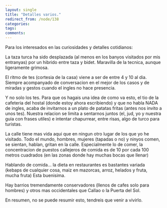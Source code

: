 ```yaml
---
layout: single
title: "Detalles varios."
redirect_from: /node/138
categories:
tags: 
comments: 
---
```

Para los interesados en las curiosidades y detalles cotidianos:  

La taza turca ha sido desplazada (al menos en los banyos visitados por mis entranyas) por un hibrido entre taza y bidet. Maravilla de la tecnica, aunque ligeramente grimosa.  

El ritmo de tes (cortesia de la casa) viene a ser de entre 4 y 10 al dia. Siempre acompanyado de conversacion en el mejor de los casos y de miradas y gestos cuando el ingles no hace presencia.  

Y no solo los tes. Para que os hagais una idea de como va esto, el tio de la cafeteria del hostal (donde estoy ahora escribiendo) y que no habla NADA de ingles, acaba de invitarnos a un plato de patatas fritas (antes nos invito a unos tes). Nuestra relacion se limita a sentarnos juntos (el, jud, yo y nuestra guia con frases utiles) e intentar chapurrear, entre risas, algo de turco para turistas.  

La calle tiene mas vida aqui que en ningun otro lugar de los que yo he visitado. Todo el mundo, hombres, mujeres (tapadas o no) y ninyos comen, se sientan, hablan, gritan en la calle. Especialmente lo de comer, la concentracion de puestos callejeros de comida es de 10 por cada 100 metros cuadrados (en las zonas donde hay muchas bocas que llenar)  

Hablando de comida... la dieta en restaurantes es bastantes variada (kebaps de cualquier cosa, maiz en mazorcas, arroz, helados y fruta, mucha fruta) Esta buenisima.  

Hay barrios tremendamente conservadores (llenos de cafes solo para hombres) y otros mas occidentales que Callao o la Puerta del Sol.  

En resumen, no se puede resumir esto, tendreis que venir a vivirlo.
